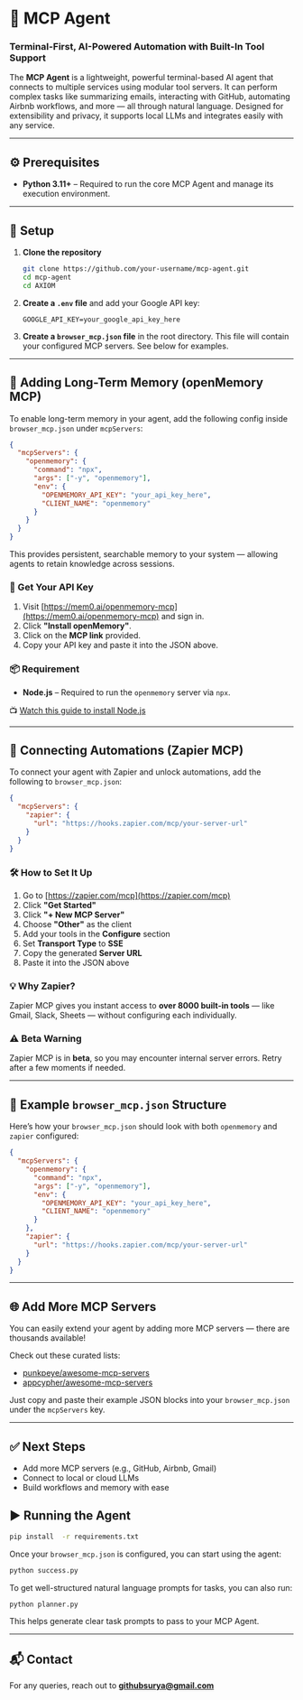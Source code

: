 # 🧠 MCP Agent

### Terminal-First, AI-Powered Automation with Built-In Tool Support

The **MCP Agent** is a lightweight, powerful terminal-based AI agent that connects to multiple services using modular tool servers. It can perform complex tasks like summarizing emails, interacting with GitHub, automating Airbnb workflows, and more — all through natural language. Designed for extensibility and privacy, it supports local LLMs and integrates easily with any service.

---

## ⚙️ Prerequisites

- **Python 3.11+** – Required to run the core MCP Agent and manage its execution environment.

---

## 🚀 Setup

1. **Clone the repository**

   ```bash
   git clone https://github.com/your-username/mcp-agent.git
   cd mcp-agent
   cd AXIOM
   ```

2. **Create a `.env` file** and add your Google API key:

   ```env
   GOOGLE_API_KEY=your_google_api_key_here
   ```

3. **Create a `browser_mcp.json` file** in the root directory. This file will contain your configured MCP servers. See below for examples.

---

## 🧠 Adding Long-Term Memory (openMemory MCP)

To enable long-term memory in your agent, add the following config inside `browser_mcp.json` under `mcpServers`:

```json
{
  "mcpServers": {
    "openmemory": {
      "command": "npx",
      "args": ["-y", "openmemory"],
      "env": {
        "OPENMEMORY_API_KEY": "your_api_key_here",
        "CLIENT_NAME": "openmemory"
      }
    }
  }
}
```

This provides persistent, searchable memory to your system — allowing agents to retain knowledge across sessions.

### 🔐 Get Your API Key

1. Visit [https://mem0.ai/openmemory-mcp](https://mem0.ai/openmemory-mcp) and sign in.
2. Click **"Install openMemory"**.
3. Click on the **MCP link** provided.
4. Copy your API key and paste it into the JSON above.

### 📦 Requirement

- **Node.js** – Required to run the `openmemory` server via `npx`.

📺 [Watch this guide to install Node.js](https://youtu.be/kC56yUZCKu4?feature=shared)

---

## 🔗 Connecting Automations (Zapier MCP)

To connect your agent with Zapier and unlock automations, add the following to `browser_mcp.json`:

```json
{
  "mcpServers": {
    "zapier": {
      "url": "https://hooks.zapier.com/mcp/your-server-url"
    }
  }
}
```

### 🛠 How to Set It Up

1. Go to [https://zapier.com/mcp](https://zapier.com/mcp)
2. Click **"Get Started"**
3. Click **"+ New MCP Server"**
4. Choose **"Other"** as the client
5. Add your tools in the **Configure** section
6. Set **Transport Type** to **SSE**
7. Copy the generated **Server URL**
8. Paste it into the JSON above

### 💡 Why Zapier?

Zapier MCP gives you instant access to **over 8000 built-in tools** — like Gmail, Slack, Sheets — without configuring each individually.

### ⚠️ Beta Warning

Zapier MCP is in **beta**, so you may encounter internal server errors. Retry after a few moments if needed.

---

## 📁 Example `browser_mcp.json` Structure

Here’s how your `browser_mcp.json` should look with both `openmemory` and `zapier` configured:

```json
{
  "mcpServers": {
    "openmemory": {
      "command": "npx",
      "args": ["-y", "openmemory"],
      "env": {
        "OPENMEMORY_API_KEY": "your_api_key_here",
        "CLIENT_NAME": "openmemory"
      }
    },
    "zapier": {
      "url": "https://hooks.zapier.com/mcp/your-server-url"
    }
  }
}
```

---

## 🌐 Add More MCP Servers

You can easily extend your agent by adding more MCP servers — there are thousands available!

Check out these curated lists:
- [punkpeye/awesome-mcp-servers](https://github.com/punkpeye/awesome-mcp-servers)
- [appcypher/awesome-mcp-servers](https://github.com/appcypher/awesome-mcp-servers)

Just copy and paste their example JSON blocks into your `browser_mcp.json` under the `mcpServers` key.

---

## ✅ Next Steps

- Add more MCP servers (e.g., GitHub, Airbnb, Gmail)
- Connect to local or cloud LLMs
- Build workflows and memory with ease



## ▶️ Running the Agent
```bash
pip install  -r requirements.txt
```
Once your `browser_mcp.json` is configured, you can start using the agent:

```bash
python success.py
```

To get well-structured natural language prompts for tasks, you can also run:

```bash
python planner.py
```

This helps generate clear task prompts to pass to your MCP Agent.

---

## 📬 Contact

For any queries, reach out to **githubsurya@gmail.com**
